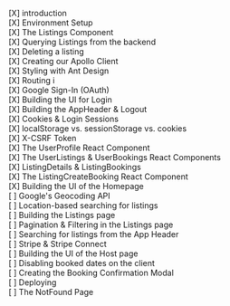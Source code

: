 [X] introduction<br />
[X] Environment Setup<br />
[X] The Listings Component<br />
[X] Querying Listings from the backend<br />
[X] Deleting a listing<br />
[X] Creating our Apollo Client<br />
[X] Styling with Ant Design<br />
[X] Routing i<br />
[X] Google Sign-In (OAuth)<br />
[X] Building the UI for Login<br />
[X] Building the AppHeader & Logout<br />
[X] Cookies & Login Sessions<br />
[X] localStorage vs. sessionStorage vs. cookies<br />
[Х] X-CSRF Token<br />
[X] The UserProfile React Component<br />
[X] The UserListings & UserBookings React Components<br />
[X] ListingDetails & ListingBookings<br />
[X] The ListingCreateBooking React Component<br />
[X] Building the UI of the Homepage<br />
[ ] Google's Geocoding API<br />
[ ] Location-based searching for listings<br />
[ ] Building the Listings page<br />
[ ] Pagination & Filtering in the Listings page<br />
[ ] Searching for listings from the App Header<br />
[ ] Stripe & Stripe Connect<br />
[ ] Building the UI of the Host page<br />
[ ] Disabling booked dates on the client<br />
[ ] Creating the Booking Confirmation Modal<br />
[ ] Deploying<br />
[ ] The NotFound Page
